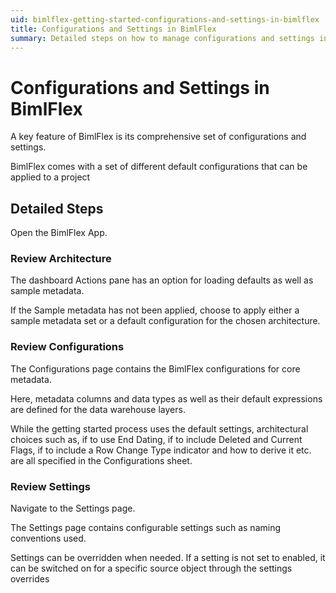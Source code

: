 ```yaml
---
uid: bimlflex-getting-started-configurations-and-settings-in-bimlflex
title: Configurations and Settings in BimlFlex
summary: Detailed steps on how to manage configurations and settings in BimlFlex with detailed steps
---
```

# Configurations and Settings in BimlFlex

<!-- TODO: Delete or update, covered in the sample configurations now -->

A key feature of BimlFlex is its comprehensive set of configurations and settings.

BimlFlex comes with a set of different default configurations that can be applied to a project

## Detailed Steps

Open the BimlFlex App.

### Review Architecture

The dashboard Actions pane has an option for loading defaults as well as sample metadata.

If the Sample metadata has not been applied, choose to apply either a sample metadata set or a default configuration for the chosen architecture.

### Review Configurations

The Configurations page contains the BimlFlex configurations for core metadata.

Here, metadata columns and data types as well as their default expressions are defined for the data warehouse layers.

While the getting started process uses the default settings, architectural choices such as, if to use End Dating, if to include Deleted and Current Flags, if to include a Row Change Type indicator and how to derive it etc. are all specified in the Configurations sheet.

### Review Settings

Navigate to the Settings page.

The Settings page contains configurable settings such as naming conventions used.

Settings can be overridden when needed. If a setting is not set to enabled, it can be switched on for a specific source object through the settings overrides

